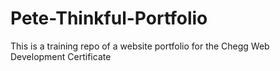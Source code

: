 # Pete-Thinkful-Portfolio
This is a training repo of a website portfolio for the Chegg Web Development Certificate
